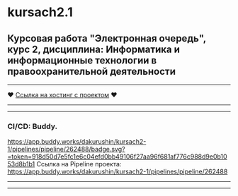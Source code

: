# kursach2.1
**Курсовая работа "Электронная очередь", курс 2, дисциплина: Информатика и информационные технологии в правоохранительной деятельности**
-----------------------------------
***
♥ [Ссылка на хостинг с проектом](http://95.217.210.154/) ♥
***
***
### CI/CD: Buddy.
https://app.buddy.works/dakurushin/kursach2-1/pipelines/pipeline/262488/badge.svg?=token=918d50d7e5fc1e6c04efd0bb49106f27aa96f681af776c988d9e0b1053d8b1b1
Ссылка на Pipeline проекта: https://app.buddy.works/dakurushin/kursach2-1/pipelines/pipeline/262488
***
***
